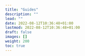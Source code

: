 ```yaml
---
title: "Guides"
description: ""
lead: ""
date: 2022-08-12T10:36:48+01:00
lastmod: 2022-08-12T10:36:48+01:00
draft: false
images: []
weight: 200
toc: true
---
```


